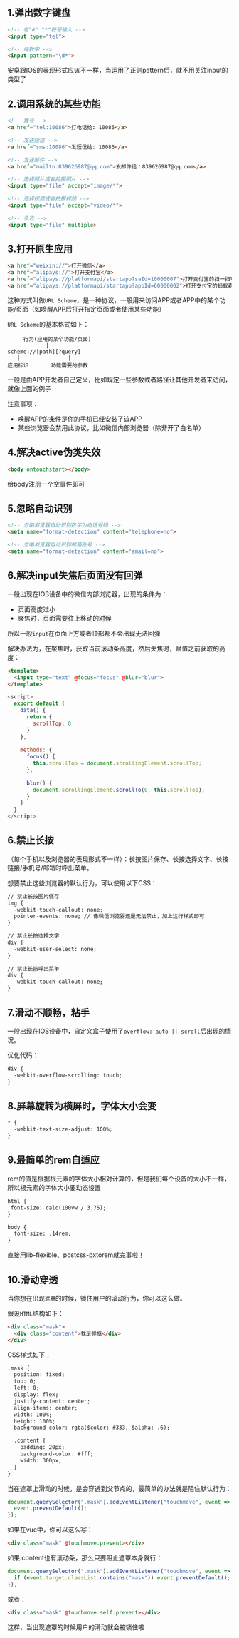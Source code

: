 ## 1.弹出数字键盘

````html
<!-- 有"#" "*"符号输入 -->
<input type="tel">

<!-- 纯数字 -->
<input pattern="\d*">

````
安卓跟IOS的表现形式应该不一样，当运用了正则pattern后，就不用关注input的类型了

## 2.调用系统的某些功能

````html
<!-- 拨号 -->
<a href="tel:10086">打电话给: 10086</a>

<!-- 发送短信 -->
<a href="sms:10086">发短信给: 10086</a>

<!-- 发送邮件 -->
<a href="mailto:839626987@qq.com">发邮件给：839626987@qq.com</a>

<!-- 选择照片或者拍摄照片 -->
<input type="file" accept="image/*">

<!-- 选择视频或者拍摄视频 -->
<input type="file" accept="video/*">

<!-- 多选 -->
<input type="file" multiple>

````

## 3.打开原生应用

````html
<a href="weixin://">打开微信</a>
<a href="alipays://">打开支付宝</a>
<a href="alipays://platformapi/startapp?saId=10000007">打开支付宝的扫一扫功能</a>
<a href="alipays://platformapi/startapp?appId=60000002">打开支付宝的蚂蚁森林</a>
````

这种方式叫做`URL Scheme`，是一种协议，一般用来访问APP或者APP中的某个功能/页面（如唤醒APP后打开指定页面或者使用某些功能）

`URL Scheme`的基本格式如下：

````
     行为(应用的某个功能/页面)    
            |
scheme://[path][?query]
   |               |
应用标识       功能需要的参数

````

一般是由APP开发者自己定义，比如规定一些参数或者路径让其他开发者来访问，就像上面的例子

注意事项：

* 唤醒APP的条件是你的手机已经安装了该APP
* 某些浏览器会禁用此协议，比如微信内部浏览器（除非开了白名单）

## 4.解决active伪类失效

````html
<body ontouchstart></body>

````
给body注册一个空事件即可

## 5.忽略自动识别

````html
<!-- 忽略浏览器自动识别数字为电话号码 -->
<meta name="format-detection" content="telephone=no">

<!-- 忽略浏览器自动识别邮箱账号 -->
<meta name="format-detection" content="email=no">

````

## 6.解决input失焦后页面没有回弹

一般出现在IOS设备中的微信内部浏览器，出现的条件为：

* 页面高度过小
* 聚焦时，页面需要往上移动的时候

所以一般`input`在页面上方或者顶部都不会出现无法回弹

解决办法为，在聚焦时，获取当前滚动条高度，然后失焦时，赋值之前获取的高度：

````html
<template>
  <input type="text" @focus="focus" @blur="blur">
</template>
````

````javascript
<script>
  export default {
    data() {
      return {
        scrollTop: 0
      }
    },
    
    methods: {
      focus() {
        this.scrollTop = document.scrollingElement.scrollTop;
      },
      
      blur() {
        document.scrollingElement.scrollTo(0, this.scrollTop);
      }
    }
  }
</script>

````

## 6.禁止长按

（每个手机以及浏览器的表现形式不一样）：长按图片保存、长按选择文字、长按链接/手机号/邮箱时呼出菜单。

想要禁止这些浏览器的默认行为，可以使用以下CSS：

````html
// 禁止长按图片保存
img {
  -webkit-touch-callout: none;
  pointer-events: none; // 像微信浏览器还是无法禁止，加上这行样式即可
}

// 禁止长按选择文字
div {
  -webkit-user-select: none;
}

// 禁止长按呼出菜单
div {
  -webkit-touch-callout: none;
}

````

## 7.滑动不顺畅，粘手

一般出现在IOS设备中，自定义盒子使用了`overflow: auto || scroll`后出现的情况。

优化代码：

````HTML
div {
  -webkit-overflow-scrolling: touch;
}

````

## 8.屏幕旋转为横屏时，字体大小会变

````html
* {
  -webkit-text-size-adjust: 100%;
}

````

## 9.最简单的rem自适应

rem的值是根据根元素的字体大小相对计算的，但是我们每个设备的大小不一样，所以根元素的字体大小要动态设置

````html
html {
 font-size: calc(100vw / 3.75);
}

body {
  font-size: .14rem;
}

````
直接用lib-flexible、postcss-pxtorem就完事啦！

## 10.滑动穿透

当你想在出现`遮罩`的时候，锁住用户的滚动行为，你可以这么做。

假设`HTML`结构如下：

````html
<div class="mask">
  <div class="content">我是弹框</div>
</div>

````

CSS样式如下：

````html
.mask {
  position: fixed;
  top: 0;
  left: 0;
  display: flex;
  justify-content: center;
  align-items: center;
  width: 100%;
  height: 100%;
  background-color: rgba($color: #333, $alpha: .6);

  .content {
    padding: 20px;
    background-color: #fff;
    width: 300px;
  }
}

````

当在遮罩上滑动的时候，是会穿透到父节点的，最简单的办法就是阻住默认行为：

````javascript
document.querySelector(".mask").addEventListener("touchmove", event => {
  event.preventDefault();
});

````

如果在vue中，你可以这么写：

````html
<div class="mask" @touchmove.prevent></div>
````

如果.content也有滚动条，那么只要阻止遮罩本身就行：

````js
document.querySelector(".mask").addEventListener("touchmove", event => {
  if (event.target.classList.contains("mask")) event.preventDefault();
});

````
或者：

````html
<div class="mask" @touchmove.self.prevent></div>

````
这样，当出现遮罩的时候用户的滑动就会被锁住啦
